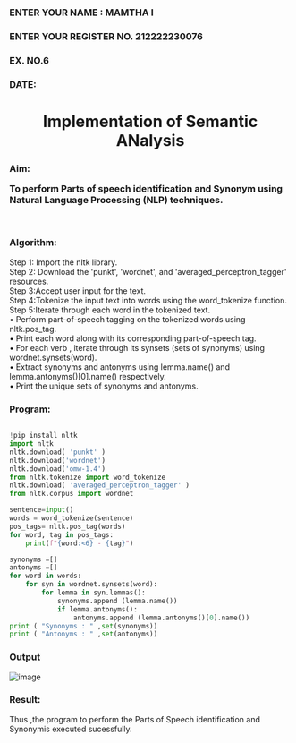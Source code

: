 <H3>ENTER YOUR NAME : MAMTHA I </H3>
<H3>ENTER YOUR REGISTER NO. 212222230076 </H3>
<H3>EX. NO.6</H3>
<H3>DATE:</H3>
<H1 ALIGN =CENTER>Implementation of Semantic ANalysis</H1>
<H3>Aim:
 
 To perform Parts of speech identification and Synonym using Natural Language Processing (NLP) techniques. </H3> 
 <BR>
<h3>Algorithm:</h3>
Step 1: Import the nltk library.<br>
Step 2: Download the 'punkt', 'wordnet', and 'averaged_perceptron_tagger' resources.<br>
Step 3:Accept user input for the text.<br>
Step 4:Tokenize the input text into words using the word_tokenize function.<br>
Step 5:Iterate through each word in the tokenized text.<br>
•	Perform part-of-speech tagging on the tokenized words using nltk.pos_tag.<br>
•	Print each word along with its corresponding part-of-speech tag.<br>
•	For each verb , iterate through its synsets (sets of synonyms) using wordnet.synsets(word).<br>
•	Extract synonyms and antonyms using lemma.name() and lemma.antonyms()[0].name() respectively.<br>
•	Print the unique sets of synonyms and antonyms.

<H3>Program:</H3>

```Python

!pip install nltk
import nltk
nltk.download( 'punkt' )
nltk.download('wordnet')
nltk.download('omw-1.4')
from nltk.tokenize import word_tokenize
nltk.download( 'averaged_perceptron_tagger' )
from nltk.corpus import wordnet

```

```Python
sentence=input()
words = word_tokenize(sentence)
pos_tags= nltk.pos_tag(words)
for word, tag in pos_tags:
    print(f"{word:<6} - {tag}")

synonyms =[]
antonyms =[]
for word in words:
    for syn in wordnet.synsets(word):
        for lemma in syn.lemmas():
            synonyms.append (lemma.name())
            if lemma.antonyms():
                antonyms.append (lemma.antonyms()[0].name())
print ( "Synonyms : " ,set(synonyms))
print ( "Antonyms : " ,set(antonyms))
```
<H3> Output </H3>


![image](https://github.com/user-attachments/assets/f7c57b5e-3797-42bf-9592-235dca100780)


<H3>Result:</H3>
Thus ,the program to perform the Parts of Speech identification and Synonymis executed sucessfully.
